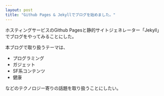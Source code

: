 ```yaml
---
layout: post
title: "Github Pages & Jekyllでブログを始めました。"
---
```


ホスティングサービスのGithub Pagesと静的サイトジェネレーター「Jekyll」でブログをやってみることにした。  

本ブログで取り扱うテーマは、
- プログラミング
- ガジェット
- SF系コンテンツ
- 健康  

などのテクノロジー寄りの話題を取り扱うことにしたい。  
